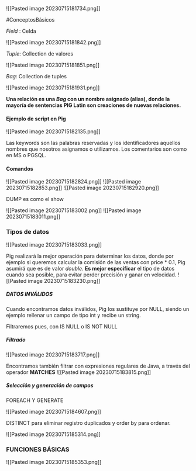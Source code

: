 ![[Pasted image 20230715181734.png]]


#ConceptosBásicos

*Field* : Celda

![[Pasted image 20230715181842.png]]

*Tuple*: Collection de valores

![[Pasted image 20230715181851.png]]

*Bag*: Collection de tuples

![[Pasted image 20230715181931.png]]


**Una relación es una *Bag* con un nombre asignado (alias), donde la mayoría de sentencias PIG Latin son creaciones de nuevas relaciones.**


#### Ejemplo de script en Pig

![[Pasted image 20230715182135.png]]

Las keywords son las palabras reservadas y los identificadores aquellos nombres que nosotros asignamos o utilizamos.
Los comentarios son como en MS o PGSQL.

#### Comandos

![[Pasted image 20230715182824.png]]
![[Pasted image 20230715182853.png]]
![[Pasted image 20230715182920.png]]

DUMP es como el show

![[Pasted image 20230715183002.png]]
![[Pasted image 20230715183011.png]]

### Tipos de datos

![[Pasted image 20230715183033.png]]

Pig realizará la mejor operación para determinar los datos, donde por ejemplo si queremos calcular la comisión de las ventas con price * 0.1, Pig asumirá que es de valor *double*.
**Es mejor especificar** el tipo de datos cuando sea posible, para evitar perder precisión y ganar en velocidad.
![[Pasted image 20230715183230.png]]

##### DATOS INVÁLIDOS

Cuando encontramos datos inválidos, Pig los sustituye por NULL, siendo un ejemplo rellenar un campo de tipo int y recibe un string.

Filtraremos pues, con IS NULL o IS NOT NULL

##### Filtrado

![[Pasted image 20230715183717.png]]

Encontramos también filtrar con expresiones regulares de Java, a través del operador **MATCHES**
![[Pasted image 20230715183815.png]]


##### Selección y generación de campos

FOREACH Y GENERATE

![[Pasted image 20230715184607.png]]

DISTINCT para eliminar registro duplicados y order by para ordenar.

![[Pasted image 20230715185314.png]]

### FUNCIONES BÁSICAS

![[Pasted image 20230715185353.png]]
